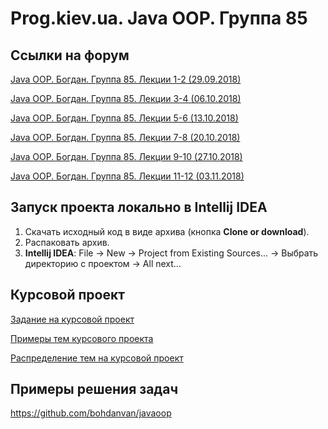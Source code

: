 Prog.kiev.ua. Java OOP. Группа 85
===

## Cсылки на форум

[Java OOP. Богдан. Группа 85. Лекции 1-2 (29.09.2018)](https://prog.kiev.ua/forum/index.php/topic,3894.0.html)

[Java OOP. Богдан. Группа 85. Лекции 3-4 (06.10.2018)](https://prog.kiev.ua/forum/index.php/topic,3907.0.html)

[Java OOP. Богдан. Группа 85. Лекции 5-6 (13.10.2018)](https://prog.kiev.ua/forum/index.php/topic,3925.0.html)

[Java OOP. Богдан. Группа 85. Лекции 7-8 (20.10.2018)](https://prog.kiev.ua/forum/index.php/topic,3937.0.html)

[Java OOP. Богдан. Группа 85. Лекции 9-10 (27.10.2018)](https://prog.kiev.ua/forum/index.php/topic,3952.0.html)

[Java OOP. Богдан. Группа 85. Лекции 11-12 (03.11.2018)](https://prog.kiev.ua/forum/index.php/topic,3965.0.html)

## Запуск проекта локально в Intellij IDEA

1. Скачать исходный код в виде архива (кнопка **Clone or download**).
2. Распаковать архив.
3. **Intellij IDEA**: File -> New -> Project from Existing Sources... -> Выбрать директорию с проектом -> All next...

## Курсовой проект

[Задание на курсовой проект](https://docs.google.com/document/d/1BD_RtdtKI4MZylI_UGOGdE8_d2CZTZnfVCWwirvSVbU/edit)

[Примеры тем курсового проекта](https://docs.google.com/document/d/1pYon-L6ZfPaYPiPBSg0tPbs6HT5B-LKSLjybU08STX8/edit?usp=sharing)

[Распределение тем на курсовой проект](https://docs.google.com/spreadsheets/d/1i6Hf4bsnQIeGoFeAc0l9zjKTDzyD4UPDkF55rbXvcm8/edit?usp=sharing)

## Примеры решения задач

https://github.com/bohdanvan/javaoop
